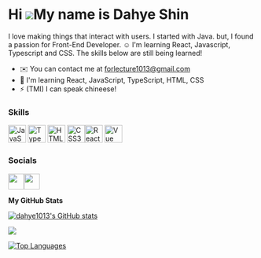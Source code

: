 Hi ![](https://user-images.githubusercontent.com/18350557/176309783-0785949b-9127-417c-8b55-ab5a4333674e.gif)My name is Dahye Shin
==================================================================================================================================

I love making things that interact with users. I started with Java. but, I found a passion for Front-End Developer. ☺️ I'm learning React, Javascript, Typescript and CSS. The skills below are still being learned!

* ✉️  You can contact me at [forlecture1013@gmail.com](mailto:forlecture1013@gmail.com)
* 🧠  I'm learning React, JavaScript, TypeScript, HTML, CSS
* ⚡  (TMI) I can speak chineese!

### Skills

<p align="left">
<a href="https://developer.mozilla.org/en-US/docs/Web/JavaScript" target="_blank" rel="noreferrer"><img src="https://raw.githubusercontent.com/danielcranney/readme-generator/main/public/icons/skills/javascript-colored.svg" width="36" height="36" alt="JavaScript" /></a>
<a href="https://www.typescriptlang.org/" target="_blank" rel="noreferrer"><img src="https://raw.githubusercontent.com/danielcranney/readme-generator/main/public/icons/skills/typescript-colored.svg" width="36" height="36" alt="TypeScript" /></a>
<a href="https://developer.mozilla.org/en-US/docs/Glossary/HTML5" target="_blank" rel="noreferrer"><img src="https://raw.githubusercontent.com/danielcranney/readme-generator/main/public/icons/skills/html5-colored.svg" width="36" height="36" alt="HTML5" /></a>
<a href="https://www.w3.org/TR/CSS/#css" target="_blank" rel="noreferrer"><img src="https://raw.githubusercontent.com/danielcranney/readme-generator/main/public/icons/skills/css3-colored.svg" width="36" height="36" alt="CSS3" /></a><a href="https://reactjs.org/" target="_blank" rel="noreferrer"><img src="https://raw.githubusercontent.com/danielcranney/readme-generator/main/public/icons/skills/react-colored.svg" width="36" height="36" alt="React" /></a>
<a href="https://vuejs.org/" target="_blank" rel="noreferrer"><img src="https://raw.githubusercontent.com/danielcranney/readme-generator/main/public/icons/skills/vuejs-colored.svg" width="36" height="36" alt="Vue" /></a>

</p>

### Socials

<p align="left"> <a href="https://www.github.com/dahye1013" target="_blank" rel="noreferrer"><img src="https://raw.githubusercontent.com/danielcranney/readme-generator/main/public/icons/socials/github.svg" width="32" height="32" /></a><a href="https://economic-brace-cb7.notion.site/DH-s-TIL-22ffc0dbe6b54b9d9e79677970aa4c14" target="_blank" rel="noreferrer"><img src="https://cdn.jsdelivr.net/npm/simple-icons@3.0.1/icons/notion.svg" width="32" height="32" /></a></p>

<b>My GitHub Stats</b>

<a href="http://www.github.com/dahye1013"><img src="https://github-readme-stats.vercel.app/api?username=dahye1013&show_icons=true&hide=stars,issues,contribs&count_private=true&title_color=ec4899&text_color=0f172a&icon_color=444e59&bg_color=ffffff&hide_border=true&show_icons=true" alt="dahye1013's GitHub stats" /></a>

<a href="http://www.github.com/dahye1013"><img src="https://github-readme-streak-stats.herokuapp.com/?user=dahye1013&stroke=0f172a&background=ffffff&ring=ec4899&fire=ec4899&currStreakNum=0f172a&currStreakLabel=ec4899&sideNums=0f172a&sideLabels=0f172a&dates=0f172a&hide_border=true" /></a>

<a href="https://github.com/dahye1013" align="left"><img src="https://github-readme-stats.vercel.app/api/top-langs/?username=dahye1013&langs_count=10&title_color=ec4899&text_color=0f172a&icon_color=444e59&bg_color=ffffff&hide_border=true&locale=en&custom_title=Top%20%Languages" alt="Top Languages" /></a>
